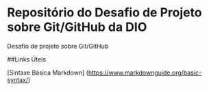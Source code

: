 # Repositório do Desafio de Projeto sobre Git/GitHub da DIO
Desafio de projeto sobre Git/GitHub

##Links Úteis

[Sintaxe Básica Markdown] (https://www.markdownguide.org/basic-syntax/)
